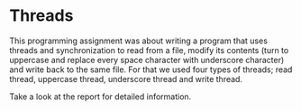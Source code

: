 # Threads
This programming assignment was about writing a program that uses threads
and synchronization to read from a file, modify its contents (turn to uppercase and
replace every space character with underscore character) and write back to the same
file.
For that we used four types of threads; read thread, uppercase thread,
underscore thread and write thread.

Take a look at the report for detailed information.
